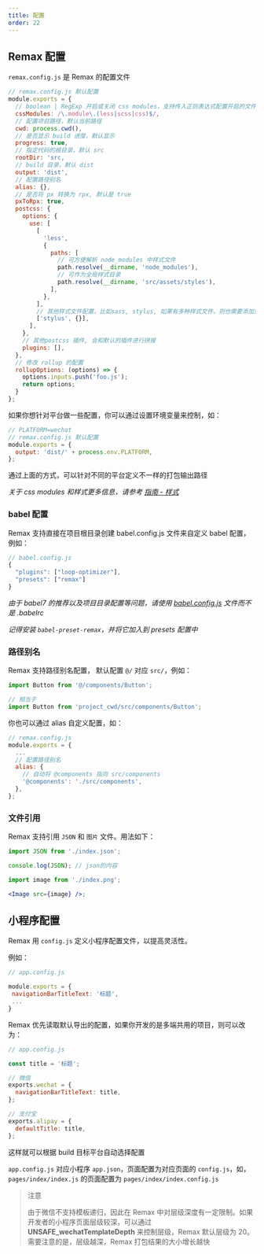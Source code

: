 ```yaml
---
title: 配置
order: 22
---
```


## Remax 配置

`remax.config.js` 是 Remax 的配置文件

```js
// remax.config.js 默认配置
module.exports = {
  // boolean | RegExp 开启或关闭 css modules，支持传入正则表达式配置开启的文件命名格式
  cssModules: /\.module\.(less|scss|css)$/,
  // 配置项目路径，默认当前路径
  cwd: process.cwd(),
  // 是否显示 build 进度，默认显示
  progress: true,
  // 指定代码的根目录，默认 src
  rootDir: 'src,
  // build 目录，默认 dist
  output: 'dist',
  // 配置路径别名
  alias: {},
  // 是否将 px 转换为 rpx, 默认是 true
  pxToRpx: true,
  postcss: {
    options: {
      use: [
        [
          'less',
          {
            paths: [
              // 可方便解析 node_modules 中样式文件
              path.resolve(__dirname, 'node_modules'),
              // 可作为全局样式目录
              path.resolve(__dirname, 'src/assets/styles'),
            ],
          },
        ],
        // 其他样式文件配置，比如sass, stylus, 如果有多种样式文件，则也需要添加对应配置
        ['stylus', {}],
      ],
    },
    // 其他postcss 插件, 会和默认的插件进行拼接
    plugins: [],
  },
  // 修改 rollup 的配置
  rollupOptions: (options) => {
    options.inputs.push('foo.js');
    return options;
  }
};
```

如果你想针对平台做一些配置，你可以通过设置环境变量来控制，如：

```js
// PLATFORM=wechat
// remax.config.js 默认配置
module.exports = {
  output: 'dist/' + process.env.PLATFORM,
};
```

通过上面的方式，可以针对不同的平台定义不一样的打包输出路径

_关于 css modules 和样式更多信息，请参考 [指南 - 样式](/guide/style)_

### babel 配置

Remax 支持直接在项目根目录创建 babel.config.js 文件来自定义 babel 配置，例如：

```js
// babel.config.js
{
  "plugins": ["loop-optimizer"],
  "presets": ["remax"]
}
```

_由于 babel7 的推荐以及项目目录配置等问题，请使用 [babel.config.js](https://babeljs.io/docs/en/configuration#babelconfigjs) 文件而不是 .babelrc_

_记得安装 `babel-preset-remax`，并将它加入到 presets 配置中_

### 路径别名

Remax 支持路径别名配置， 默认配置 `@/` 对应 `src/`，例如：

```js
import Button from '@/components/Button';

// 相当于
import Button from 'project_cwd/src/components/Button';
```

你也可以通过 alias 自定义配置，如：

```js
// remax.config.js
module.exports = {
  ...
  // 配置路径别名
  alias: {
    // 自动将 @components 指向 src/components
    '@components': './src/components',
  },
};
```

### 文件引用

Remax 支持引用 `JSON` 和 `图片` 文件。用法如下：

```js
import JSON from './index.json';

console.log(JSON); // json的内容
```

```jsx
import image from './index.png';

<Image src={image} />;
```

## 小程序配置

Remax 用 `config.js` 定义小程序配置文件，以提高灵活性。

例如：

```js
// app.config.js

module.exports = {
 navigationBarTitleText: '标题',
 ...
}
```

Remax 优先读取默认导出的配置，如果你开发的是多端共用的项目，则可以改为：

```js
// app.config.js

const title = '标题';

// 微信
exports.wechat = {
  navigationBarTitleText: title,
};

// 支付宝
exports.alipay = {
  defaultTitle: title,
};
```

这样就可以根据 build 目标平台自动选择配置

`app.config.js` 对应小程序 `app.json`，页面配置为对应页面的 `config.js`，如，`pages/index/index.js` 的页面配置为 `pages/index/index.config.js`

> 注意
>
> 由于微信不支持模板递归，因此在 Remax 中对层级深度有一定限制。如果开发者的小程序页面层级较深，可以通过 **UNSAFE_wechatTemplateDepth** 来控制层级，Remax 默认层级为 20。需要注意的是，层级越深，Remax 打包结果的大小增长越快

